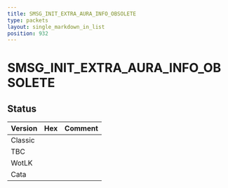 ```yaml
---
title: SMSG_INIT_EXTRA_AURA_INFO_OBSOLETE
type: packets
layout: single_markdown_in_list
position: 932
---
```


# SMSG_INIT_EXTRA_AURA_INFO_OBSOLETE

## Status

Version | Hex | Comment
---------- | ---------- | ---------- 
Classic |  |  
TBC |  |  
WotLK |  |  
Cata |  |  
